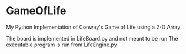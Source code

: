 # GameOfLife
My Python Implementation of Conway's Game of Life using a 2-D Array 

The board is implemented in LifeBoard.py and not meant to be run 
The executable program is run from LifeEngine.py 

